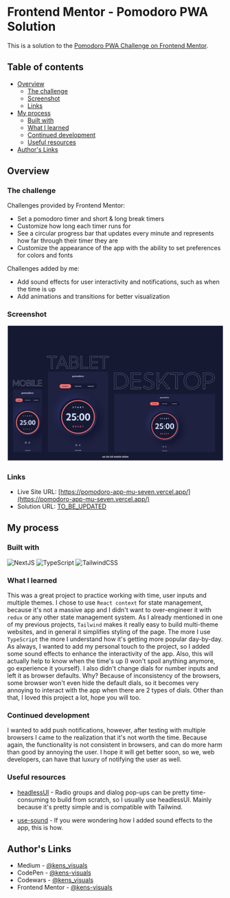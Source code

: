 # Frontend Mentor - Pomodoro PWA Solution

This is a solution to the [Pomodoro PWA Challenge on Frontend Mentor](https://www.frontendmentor.io/challenges/pomodoro-app-KBFnycJ6G).

## Table of contents

- [Overview](#overview)
  - [The challenge](#the-challenge)
  - [Screenshot](#screenshot)
  - [Links](#links)
- [My process](#my-process)
  - [Built with](#built-with)
  - [What I learned](#what-i-learned)
  - [Continued development](#continued-development)
  - [Useful resources](#useful-resources)
- [Author's Links](#authors-links)

## Overview

### The challenge

Challenges provided by Frontend Mentor:

- Set a pomodoro timer and short & long break timers
- Customize how long each timer runs for
- See a circular progress bar that updates every minute and represents how far through their timer they are
- Customize the appearance of the app with the ability to set preferences for colors and fonts

Challenges added by me:

- Add sound effects for user interactivity and notifications, such as when the time is up
- Add animations and transitions for better visualization

### Screenshot

![screenshot](./screenshot.png)

### Links

- Live Site URL: [https://pomodoro-app-mu-seven.vercel.app/](https://pomodoro-app-mu-seven.vercel.app/)
- Solution URL: [TO_BE_UPDATED](TO_BE_UPDATED)

## My process

### Built with

![NextJS](https://img.shields.io/badge/next.js-000000?style=for-the-badge&logo=nextdotjs&logoColor=white) ![TypeScript](https://img.shields.io/badge/TypeScript-007ACC?style=for-the-badge&logo=typescript&logoColor=white) ![TailwindCSS](https://img.shields.io/badge/Tailwind_CSS-38B2AC?style=for-the-badge&logo=tailwind-css&logoColor=white)

### What I learned

This was a great project to practice working with time, user inputs and multiple themes. I chose to use `React context` for state management, because it's not a massive app and I didn't want to over-engineer it with `redux` or any other state management system. As I already mentioned in one of my previous projects, `Tailwind` makes it really easy to build multi-theme websites, and in general it simplifies styling of the page. The more I use `TypeScript` the more I understand how it's getting more popular day-by-day. As always, I wanted to add my personal touch to the project, so I added some sound effects to enhance the interactivity of the app. Also, this will actually help to know when the time's up (I won't spoil anything anymore, go experience it yourself). I also didn't change dials for number inputs and left it as browser defaults. Why? Because of inconsistency of the browsers, some browser won't even hide the default dials, so it becomes very annoying to interact with the app when there are 2 types of dials. Other than that, I loved this project a lot, hope you will too.

### Continued development

I wanted to add push notifications, however, after testing with multiple browsers I came to the realization that it's not worth the time. Because again, the functionality is not consistent in browsers, and can do more harm than good by annoying the user. I hope it will get better soon, so we, web developers, can have that luxury of notifying the user as well.

### Useful resources

- [headlessUI](https://headlessui.com/) - Radio groups and dialog pop-ups can be pretty time-consuming to build from scratch, so I usually use headlessUI. Mainly because it's pretty simple and is compatible with Tailwind.

- [use-sound](https://github.com/joshwcomeau/use-sound#sprites) - If you were wondering how I added sound effects to the app, this is how.

## Author's Links

- Medium - [@kens_visuals](https://medium.com/@kens_visuals)
- CodePen - [@kens-visuals](https://codepen.io/kens-visuals)
- Codewars - [@kens_visuals](https://www.codewars.com/users/kens_visuals)
- Frontend Mentor - [@kens-visuals](https://www.frontendmentor.io/profile/kens-visuals)
